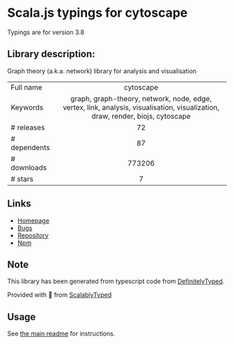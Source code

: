 
# Scala.js typings for cytoscape

Typings are for version 3.8

## Library description:
Graph theory (a.k.a. network) library for analysis and visualisation

|                    |                 |
| ------------------ | :-------------: |
| Full name          | cytoscape |
| Keywords           | graph, graph-theory, network, node, edge, vertex, link, analysis, visualisation, visualization, draw, render, biojs, cytoscape |
| # releases         | 72 |
| # dependents       | 87 |
| # downloads        | 773206 |
| # stars            | 7 |

## Links
- [Homepage](http://js.cytoscape.org)
- [Bugs](https://github.com/cytoscape/cytoscape.js/issues)
- [Repository](https://github.com/cytoscape/cytoscape.js)
- [Npm](https://www.npmjs.com/package/cytoscape)
    


## Note
This library has been generated from typescript code from [DefinitelyTyped](https://definitelytyped.org).

Provided with :purple_heart: from [ScalablyTyped](https://github.com/oyvindberg/ScalablyTyped)

## Usage
See [the main readme](../../readme.md) for instructions.



